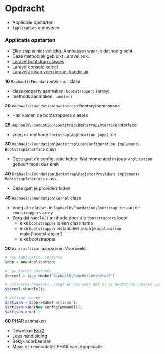 # Opdracht
- Applicatie opstarten
- `Application` omtoveren


### Applicatie opstarten

- Elke stap is niet volledig. Aanpassen waar je dat nodig acht.
- Deze methodiek gebruikt Laravel ook.
- [Laravel bootstrap classes](https://github.com/laravel/framework/tree/5.2/src/Illuminate/Foundation/Bootstrap)
- [Laravel console kernel](https://github.com/laravel/framework/blob/5.2/src/Illuminate/Foundation/Console/Kernel.php)
- [Laravel artisan voert kernel handle uit](https://github.com/laravel/laravel/blob/master/artisan)


**10** `Raphaelb\Foundation\Kernel` class
- class property aanmaken: `bootstrappers` (array)
- methods aanmaken: `handle()` 

**20** `Raphaelb\Foundation\Bootstrap` directory/namespace
- Hier komen de bootstrappers classes

**25** `Raphaelb\Foundation\Bootstrap\BootstrapInterface` interface
- voeg de methode `bootstrap(Application $app)` toe 

**30** `Raphaelb\Foundation\Bootstrap\LoadConfiguration implements BootstrapInterface` class
- Deze gaat de configuratie laden. Wat momenteel in jouw `Application` gebeurt moet dus eruit

**40** `Raphaelb\Foundation\Bootstrap\RegisterProviders implements BootstrapInterface` class
- Deze gaat je providers laden

**45** `Raphaelb\Foundation\Kernel` class
- Voeg alle classes in `Raphaelb\Foundation\Bootstrap` toe aan de `bootstrappers` array
- Zorg dat `handle()` methode door alle `bootstrappers` loopt
  - elke `bootstrapper` is een class name
  - elke `bootstrapper` instancieer je via je `Application` make('bootstrapper')
  - elke bootstrapper 


**50** `bin/raaftisan` aanpassen
Voorbeeld:
```php
# new Application instance
$app = new Application;

# new Kernel instance
$kernel = $app->make('Raphaelb\Foundation\Kernel')

# uitvoeren handle(). zorgt er dus voor dat al je Bootstrap classes uitgevoerd worden
$kernel->handle(); 

# artisan runnen
$artisan = $app->make('artisan');
$artisan->add(New ConfigCommand());
$artisan->run();
```

**60** PHAR aanmaken
- Download [Box2](https://github.com/box-project/box2)
- Lees handleiding
- Bekijk voorbeelden
- Maak een executable PHAR van je applicatie 